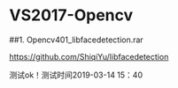 # VS2017-Opencv

##1. Opencv401_libfacedetection.rar 

https://github.com/ShiqiYu/libfacedetection 
     
测试ok！测试时间2019-03-14 15：40
